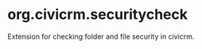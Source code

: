 org.civicrm.securitycheck
=========================

Extension for checking folder and file security in civicrm.
